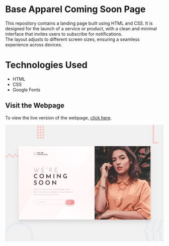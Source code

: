 # Base Apparel Coming Soon Page

This repository contains a landing page built using HTML and CSS. It is designed for the launch of a service or product, with a clean and minimal interface that invites users to subscribe for notifications.
<br>
The layout adjusts to different screen sizes, ensuring a seamless experience across devices.

# Technologies Used

- HTML
- CSS
- Google Fonts

## Visit the Webpage

To view the live version of the webpage, [click here](https://base-aparel-coming-soon.netlify.app/).

![Base Apparel Coming Soon Page](./Base%20Apparel%20Coming%20Soon.jpg)